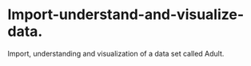 # Import-understand-and-visualize-data.
Import, understanding and visualization of a data set called Adult.

